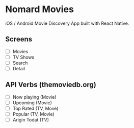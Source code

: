 # Nomard Movies

iOS / Android Movie Discovery App built with React Native.

## Screens

- [ ] Movies
- [ ] TV Shows
- [ ] Search
- [ ] Detail

## API Verbs (themoviedb.org)

- [ ] Now playing (Movie)
- [ ] Upcoming (Movie)
- [ ] Top Rated (TV, Move)
- [ ] Popular (TV, Movie)
- [ ] Arigin Todat (TV)
